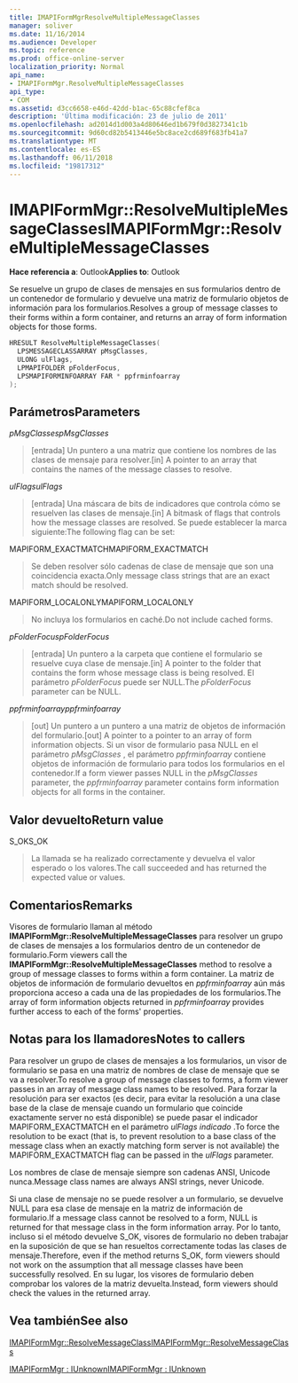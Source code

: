 ```yaml
---
title: IMAPIFormMgrResolveMultipleMessageClasses
manager: soliver
ms.date: 11/16/2014
ms.audience: Developer
ms.topic: reference
ms.prod: office-online-server
localization_priority: Normal
api_name:
- IMAPIFormMgr.ResolveMultipleMessageClasses
api_type:
- COM
ms.assetid: d3cc6658-e46d-42dd-b1ac-65c88cfef8ca
description: 'Última modificación: 23 de julio de 2011'
ms.openlocfilehash: ad2014d1d003a4d80646ed1b679f0d3827341c1b
ms.sourcegitcommit: 9d60cd82b5413446e5bc8ace2cd689f683fb41a7
ms.translationtype: MT
ms.contentlocale: es-ES
ms.lasthandoff: 06/11/2018
ms.locfileid: "19817312"
---
```

# <a name="imapiformmgrresolvemultiplemessageclasses"></a><span data-ttu-id="e70c2-103">IMAPIFormMgr::ResolveMultipleMessageClasses</span><span class="sxs-lookup"><span data-stu-id="e70c2-103">IMAPIFormMgr::ResolveMultipleMessageClasses</span></span>

  
  
<span data-ttu-id="e70c2-104">**Hace referencia a**: Outlook</span><span class="sxs-lookup"><span data-stu-id="e70c2-104">**Applies to**: Outlook</span></span> 
  
<span data-ttu-id="e70c2-105">Se resuelve un grupo de clases de mensajes en sus formularios dentro de un contenedor de formulario y devuelve una matriz de formulario objetos de información para los formularios.</span><span class="sxs-lookup"><span data-stu-id="e70c2-105">Resolves a group of message classes to their forms within a form container, and returns an array of form information objects for those forms.</span></span>
  
```cpp
HRESULT ResolveMultipleMessageClasses(
  LPSMESSAGECLASSARRAY pMsgClasses,
  ULONG ulFlags,
  LPMAPIFOLDER pFolderFocus,
  LPSMAPIFORMINFOARRAY FAR * ppfrminfoarray
);
```

## <a name="parameters"></a><span data-ttu-id="e70c2-106">Parámetros</span><span class="sxs-lookup"><span data-stu-id="e70c2-106">Parameters</span></span>

 <span data-ttu-id="e70c2-107">_pMsgClasses_</span><span class="sxs-lookup"><span data-stu-id="e70c2-107">_pMsgClasses_</span></span>
  
> <span data-ttu-id="e70c2-108">[entrada] Un puntero a una matriz que contiene los nombres de las clases de mensaje para resolver.</span><span class="sxs-lookup"><span data-stu-id="e70c2-108">[in] A pointer to an array that contains the names of the message classes to resolve.</span></span>
    
 <span data-ttu-id="e70c2-109">_ulFlags_</span><span class="sxs-lookup"><span data-stu-id="e70c2-109">_ulFlags_</span></span>
  
> <span data-ttu-id="e70c2-110">[entrada] Una máscara de bits de indicadores que controla cómo se resuelven las clases de mensaje.</span><span class="sxs-lookup"><span data-stu-id="e70c2-110">[in] A bitmask of flags that controls how the message classes are resolved.</span></span> <span data-ttu-id="e70c2-111">Se puede establecer la marca siguiente:</span><span class="sxs-lookup"><span data-stu-id="e70c2-111">The following flag can be set:</span></span>
    
<span data-ttu-id="e70c2-112">MAPIFORM_EXACTMATCH</span><span class="sxs-lookup"><span data-stu-id="e70c2-112">MAPIFORM_EXACTMATCH</span></span> 
  
> <span data-ttu-id="e70c2-113">Se deben resolver sólo cadenas de clase de mensaje que son una coincidencia exacta.</span><span class="sxs-lookup"><span data-stu-id="e70c2-113">Only message class strings that are an exact match should be resolved.</span></span>
    
<span data-ttu-id="e70c2-114">MAPIFORM_LOCALONLY</span><span class="sxs-lookup"><span data-stu-id="e70c2-114">MAPIFORM_LOCALONLY</span></span>
  
> <span data-ttu-id="e70c2-115">No incluya los formularios en caché.</span><span class="sxs-lookup"><span data-stu-id="e70c2-115">Do not include cached forms.</span></span>
    
 <span data-ttu-id="e70c2-116">_pFolderFocus_</span><span class="sxs-lookup"><span data-stu-id="e70c2-116">_pFolderFocus_</span></span>
  
> <span data-ttu-id="e70c2-117">[entrada] Un puntero a la carpeta que contiene el formulario se resuelve cuya clase de mensaje.</span><span class="sxs-lookup"><span data-stu-id="e70c2-117">[in] A pointer to the folder that contains the form whose message class is being resolved.</span></span> <span data-ttu-id="e70c2-118">El parámetro _pFolderFocus_ puede ser NULL.</span><span class="sxs-lookup"><span data-stu-id="e70c2-118">The  _pFolderFocus_ parameter can be NULL.</span></span> 
    
 <span data-ttu-id="e70c2-119">_ppfrminfoarray_</span><span class="sxs-lookup"><span data-stu-id="e70c2-119">_ppfrminfoarray_</span></span>
  
> <span data-ttu-id="e70c2-120">[out] Un puntero a un puntero a una matriz de objetos de información del formulario.</span><span class="sxs-lookup"><span data-stu-id="e70c2-120">[out] A pointer to a pointer to an array of form information objects.</span></span> <span data-ttu-id="e70c2-121">Si un visor de formulario pasa NULL en el parámetro _pMsgClasses_ , el parámetro _ppfrminfoarray_ contiene objetos de información de formulario para todos los formularios en el contenedor.</span><span class="sxs-lookup"><span data-stu-id="e70c2-121">If a form viewer passes NULL in the  _pMsgClasses_ parameter, the  _ppfrminfoarray_ parameter contains form information objects for all forms in the container.</span></span> 
    
## <a name="return-value"></a><span data-ttu-id="e70c2-122">Valor devuelto</span><span class="sxs-lookup"><span data-stu-id="e70c2-122">Return value</span></span>

<span data-ttu-id="e70c2-123">S_OK</span><span class="sxs-lookup"><span data-stu-id="e70c2-123">S_OK</span></span> 
  
> <span data-ttu-id="e70c2-124">La llamada se ha realizado correctamente y devuelva el valor esperado o los valores.</span><span class="sxs-lookup"><span data-stu-id="e70c2-124">The call succeeded and has returned the expected value or values.</span></span>
    
## <a name="remarks"></a><span data-ttu-id="e70c2-125">Comentarios</span><span class="sxs-lookup"><span data-stu-id="e70c2-125">Remarks</span></span>

<span data-ttu-id="e70c2-126">Visores de formulario llaman al método **IMAPIFormMgr::ResolveMultipleMessageClasses** para resolver un grupo de clases de mensajes a los formularios dentro de un contenedor de formulario.</span><span class="sxs-lookup"><span data-stu-id="e70c2-126">Form viewers call the **IMAPIFormMgr::ResolveMultipleMessageClasses** method to resolve a group of message classes to forms within a form container.</span></span> <span data-ttu-id="e70c2-127">La matriz de objetos de información de formulario devueltos en _ppfrminfoarray_ aún más proporciona acceso a cada una de las propiedades de los formularios.</span><span class="sxs-lookup"><span data-stu-id="e70c2-127">The array of form information objects returned in  _ppfrminfoarray_ provides further access to each of the forms' properties.</span></span> 
  
## <a name="notes-to-callers"></a><span data-ttu-id="e70c2-128">Notas para los llamadores</span><span class="sxs-lookup"><span data-stu-id="e70c2-128">Notes to callers</span></span>

<span data-ttu-id="e70c2-129">Para resolver un grupo de clases de mensajes a los formularios, un visor de formulario se pasa en una matriz de nombres de clase de mensaje que se va a resolver.</span><span class="sxs-lookup"><span data-stu-id="e70c2-129">To resolve a group of message classes to forms, a form viewer passes in an array of message class names to be resolved.</span></span> <span data-ttu-id="e70c2-130">Para forzar la resolución para ser exactos (es decir, para evitar la resolución a una clase base de la clase de mensaje cuando un formulario que coincide exactamente server no está disponible) se puede pasar el indicador MAPIFORM_EXACTMATCH en el parámetro _ulFlags indicado_ .</span><span class="sxs-lookup"><span data-stu-id="e70c2-130">To force the resolution to be exact (that is, to prevent resolution to a base class of the message class when an exactly matching form server is not available) the MAPIFORM_EXACTMATCH flag can be passed in the  _ulFlags_ parameter.</span></span> 
  
<span data-ttu-id="e70c2-131">Los nombres de clase de mensaje siempre son cadenas ANSI, Unicode nunca.</span><span class="sxs-lookup"><span data-stu-id="e70c2-131">Message class names are always ANSI strings, never Unicode.</span></span>
  
<span data-ttu-id="e70c2-132">Si una clase de mensaje no se puede resolver a un formulario, se devuelve NULL para esa clase de mensaje en la matriz de información de formulario.</span><span class="sxs-lookup"><span data-stu-id="e70c2-132">If a message class cannot be resolved to a form, NULL is returned for that message class in the form information array.</span></span> <span data-ttu-id="e70c2-133">Por lo tanto, incluso si el método devuelve S_OK, visores de formulario no deben trabajar en la suposición de que se han resueltos correctamente todas las clases de mensaje.</span><span class="sxs-lookup"><span data-stu-id="e70c2-133">Therefore, even if the method returns S_OK, form viewers should not work on the assumption that all message classes have been successfully resolved.</span></span> <span data-ttu-id="e70c2-134">En su lugar, los visores de formulario deben comprobar los valores de la matriz devuelta.</span><span class="sxs-lookup"><span data-stu-id="e70c2-134">Instead, form viewers should check the values in the returned array.</span></span>
  
## <a name="see-also"></a><span data-ttu-id="e70c2-135">Vea también</span><span class="sxs-lookup"><span data-stu-id="e70c2-135">See also</span></span>



[<span data-ttu-id="e70c2-136">IMAPIFormMgr::ResolveMessageClass</span><span class="sxs-lookup"><span data-stu-id="e70c2-136">IMAPIFormMgr::ResolveMessageClass</span></span>](imapiformmgr-resolvemessageclass.md)
  
[<span data-ttu-id="e70c2-137">IMAPIFormMgr : IUnknown</span><span class="sxs-lookup"><span data-stu-id="e70c2-137">IMAPIFormMgr : IUnknown</span></span>](imapiformmgriunknown.md)

